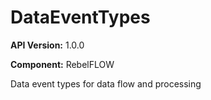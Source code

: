 # DataEventTypes

**API Version:** 1.0.0

**Component:** RebelFLOW

Data event types for data flow and processing

